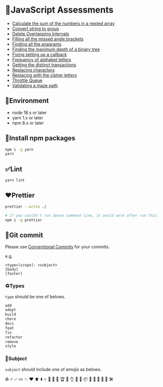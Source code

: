 # 📓JavaScript Assessments

- [Calculate the sum of the numbers in a nested array](calculate-the-sum-of-the-numbers-in-a-nested-array)
- [Convert string to group](convert-string-to-group)
- [Delete Overlapping Intervals](delete-overlapping-intervals)
- [Filling all the missed angle brackets](filling-all-the-missed-angle-brackets)
- [Finding all the anagrams](finding-all-the-anagrams)
- [Finding the maximum depth of a binary tree](finding-the-maximum-depth-of-a-binary-tree)
- [Fixing setting up a callback](fixing-setting-up-a-callback)
- [Frequency of alphabet letters](frequency-of-alphabet-letters)
- [Getting the distinct transactions](getting-the-distinct-transactions)
- [Replacing characters](replacing-characters)
- [Replacing with the cipher letters](replacing-with-the-cipher-letters)
- [Throttle Queue](throttle-queue)
- [Validating a maze path](validating-a-maze-path)

## 📝Environment

- node 18.x or later
- yarn 1.x or later
- npm 8.x or later

## 🚧Install npm packages

```bash
npm i -g yarn
yarn
```

## ✅Lint

```bash
yarn lint
```

## ❤️Prettier

```bash
prettier --write ./
```

```bash
# if you couldn't run above command line, it would work after run this...
npm i -g prettier
```

## 🐞Git commit

Please use [Conventional Commits](https://www.conventionalcommits.org/en/v1.0.0/) for your commits.

e.g.

```commit
<type>[scope]: <subject>
[body]
[footer]
```

### ♻️Types

`type` should be one of belows.

```bash
add
adopt
build
chore
docs
feat
fix
refactor
remove
style
```

### 📓Subject

`subject` should include one of emojis as belows.

♻️
⚡️
✅
✏️
✨
❤️
⬆️
⬇️
⭐️
🌈
🎁
🎉
🏆
🐞
👌
📓
📝
📦
🔀
🔖
🚀
🚧
🚨
🛠️
